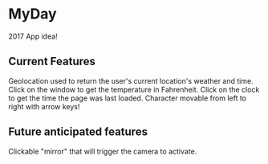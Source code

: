 # MyDay
2017 App idea!

## Current Features
Geolocation used to return the user's current location's weather and time.
Click on the window to get the temperature in Fahrenheit.
Click on the clock to get the time the page was last loaded.
Character movable from left to right with arrow keys!

## Future anticipated features
Clickable "mirror" that will trigger the camera to activate.
